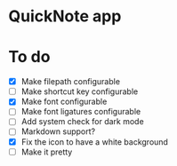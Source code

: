 # QuickNote app

# To do
* [x] Make filepath configurable
* [ ] Make shortcut key configurable
* [x] Make font configurable
* [ ] Make font ligatures configurable
* [ ] Add system check for dark mode
* [ ] Markdown support?
* [x] Fix the icon to have a white background
* [ ] Make it pretty